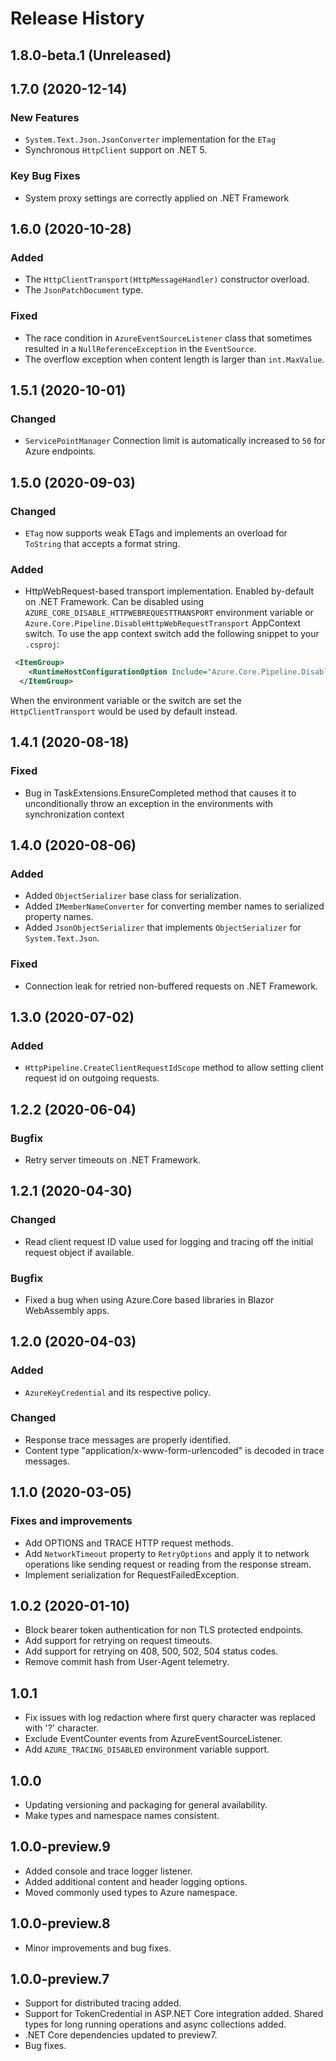 # Release History

## 1.8.0-beta.1 (Unreleased)

## 1.7.0 (2020-12-14)

### New Features
- `System.Text.Json.JsonConverter` implementation for the `ETag`
- Synchronous `HttpClient` support on .NET 5.

### Key Bug Fixes
- System proxy settings are correctly applied on .NET Framework

## 1.6.0 (2020-10-28)

### Added
- The `HttpClientTransport(HttpMessageHandler)` constructor overload.
- The `JsonPatchDocument` type.

### Fixed
- The race condition in `AzureEventSourceListener` class that sometimes resulted in a `NullReferenceException` in the `EventSource`.
- The overflow exception when content length is larger than `int.MaxValue`.

## 1.5.1 (2020-10-01)

### Changed
- `ServicePointManager` Connection limit is automatically increased to `50` for Azure endpoints. 


## 1.5.0 (2020-09-03)

### Changed
- `ETag` now supports weak ETags and implements an overload for `ToString` that accepts a format string.

### Added
- HttpWebRequest-based transport implementation. Enabled by-default on .NET Framework. Can be disabled using `AZURE_CORE_DISABLE_HTTPWEBREQUESTTRANSPORT` environment variable or `Azure.Core.Pipeline.DisableHttpWebRequestTransport` AppContext switch. To use the app context switch add the following snippet to your `.csproj`:

```xml
 <ItemGroup>
    <RuntimeHostConfigurationOption Include="Azure.Core.Pipeline.DisableHttpWebRequestTransport" Value="true" />
  </ItemGroup> 
```

When the environment variable or the switch are set the `HttpClientTransport` would be used by default instead.

## 1.4.1 (2020-08-18)

### Fixed
- Bug in TaskExtensions.EnsureCompleted method that causes it to unconditionally throw an exception in the environments with synchronization context

## 1.4.0 (2020-08-06)

### Added
- Added `ObjectSerializer` base class for serialization.
- Added `IMemberNameConverter` for converting member names to serialized property names.
- Added `JsonObjectSerializer` that implements `ObjectSerializer` for `System.Text.Json`.

### Fixed
- Connection leak for retried non-buffered requests on .NET Framework.

## 1.3.0 (2020-07-02)

### Added
- `HttpPipeline.CreateClientRequestIdScope` method to allow setting client request id on outgoing requests.

## 1.2.2 (2020-06-04)

### Bugfix
- Retry server timeouts on .NET Framework.

## 1.2.1  (2020-04-30)

### Changed
- Read client request ID value used for logging and tracing off the initial request object if available.

### Bugfix
- Fixed a bug when using Azure.Core based libraries in Blazor WebAssembly apps.

## 1.2.0 (2020-04-03)

### Added
- `AzureKeyCredential` and its respective policy.

### Changed
- Response trace messages are properly identified.
- Content type "application/x-www-form-urlencoded" is decoded in trace messages.

## 1.1.0 (2020-03-05)

### Fixes and improvements
- Add OPTIONS and TRACE HTTP request methods.
- Add `NetworkTimeout` property to `RetryOptions` and apply it to network operations like sending request or reading from the response stream.
- Implement serialization for RequestFailedException.

## 1.0.2 (2020-01-10)

- Block bearer token authentication for non TLS protected endpoints.
- Add support for retrying on request timeouts.
- Add support for retrying on 408, 500, 502, 504 status codes.
- Remove commit hash from User-Agent telemetry.

## 1.0.1

- Fix issues with log redaction where first query character was replaced with '?' character.
- Exclude EventCounter events from AzureEventSourceListener.
- Add `AZURE_TRACING_DISABLED` environment variable support.

## 1.0.0

- Updating versioning and packaging for general availability.
- Make types and namespace names consistent.

## 1.0.0-preview.9

- Added console and trace logger listener.
- Added additional content and header logging options.
- Moved commonly used types to Azure namespace.

## 1.0.0-preview.8

- Minor improvements and bug fixes.

## 1.0.0-preview.7

- Support for distributed tracing added.
- Support for TokenCredential in ASP.NET Core integration added.
Shared types for long running operations and async collections added.
- .NET Core dependencies updated to preview7.
- Bug fixes.
